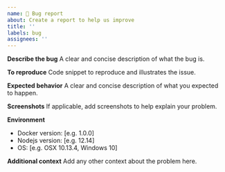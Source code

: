 ```yaml
---
name: 🐞 Bug report
about: Create a report to help us improve
title: ''
labels: bug
assignees: ''
---
```


**Describe the bug**
A clear and concise description of what the bug is.

**To reproduce**
Code snippet to reproduce and illustrates the issue.

**Expected behavior**
A clear and concise description of what you expected to happen.

**Screenshots**
If applicable, add screenshots to help explain your problem.

**Environment**

- Docker version: [e.g. 1.0.0]
- Nodejs version: [e.g. 12.14]
- OS: [e.g. OSX 10.13.4, Windows 10]

**Additional context**
Add any other context about the problem here.
